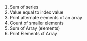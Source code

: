 1) Sum of series
2) Value equal to index value
3) Print alternate elements of an array
4) Count of smaller elements
5) Sum of Array (elements)
6) Print Elements of Array
